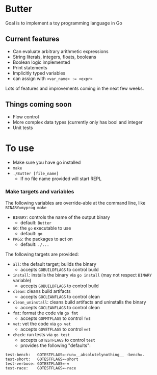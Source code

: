 # Butter

Goal is to implement a toy programming language in Go

## Current features
* Can evaluate arbitrary arithmetic expressions
* String literals, integers, floats, booleans
* Boolean logic implemented
* Print statements
* Implicitly typed variables
 * can assign with `<var_name> := <expr>`


Lots of features and improvements coming in the next few weeks.

## Things coming soon
* Flow control
* More complex data types (currently only has bool and integer
* Unit tests

# To use
* Make sure you have go installed
* `make`
* `./Butter [file_name]`
  * If no file name provided will start REPL

### Make targets and variables

The following variables are override-able at the command line, like
`BINARY=myprog make`

- `BINARY`: controls the name of the output binary
  - default: `Butter`
- `GO`: the `go` executable to use
  - default: `go`
- `PKGS`: the packages to act on
  - default: `./...`

The following targets are provided:

- `all`: the default target; builds the binary
  - accepts `GOBUILDFLAGS` to control build
- `install`: installs the binary via `go install` (may not respect `BINARY`
  variable)
  - accepts `GOBUILDFLAGS` to control build
- `clean`: cleans build artifacts
  - accepts `GOCLEANFLAGS` to control clean
- `clean_uninstall`: cleans build artifacts and uninstalls the binary
  - accepts `GOCLEANFLAGS` to control clean
- `fmt`: format the code via `go fmt`
  - accepts `GOFMTFLAGS` to control `fmt`
- `vet`: vet the code via `go vet`
  - accepts `GOVETFLAGS` to control `vet`
- `check`: run tests via `go test`
  - accepts `GOTESTFLAGS` to control `test`
  - provides the following "defaults":
```
test-bench:   GOTESTFLAGS=-run=__absolutelynothing__ -bench=.
test-short:   GOTESTFLAGS=-short
test-verbose: GOTESTFLAGS=-v
test-race:    GOTESTFLAGS=-race
```
